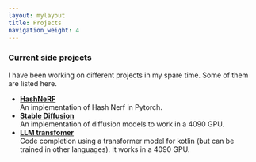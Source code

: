 ```yaml
---
layout: mylayout
title: Projects
navigation_weight: 4
---
```


### Current side projects

I have been working on different projects in my spare time. Some of them are listed here.

- **[HashNeRF](https://github.com/jorgemf/NeRF)**  
  An implementation of Hash Nerf in Pytorch.
- **[Stable Diffusion](https://github.com/jorgemf/stable-diffusion)**  
  An implementation of diffusion models to work in a 4090 GPU.
- **[LLM transfomer](https://github.com/jorgemf/LLM-transformer)**  
  Code completion using a transformer model for kotlin (but can be trained in other languages). It works in a 4090 GPU.
